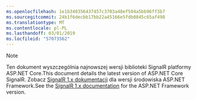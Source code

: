 ```yaml
---
ms.openlocfilehash: 1e1b340356437457c3703a48ef504a5bb96ff3b7
ms.sourcegitcommit: 24b1f6decbb17bb22a45166e5fdb0845c65af498
ms.translationtype: MT
ms.contentlocale: pl-PL
ms.lasthandoff: 03/01/2019
ms.locfileid: "57073562"
---
```

> [!NOTE]
> <span data-ttu-id="e1c02-101">Ten dokument wyszczególnia najnowszej wersji biblioteki SignalR platformy ASP.NET Core.</span><span class="sxs-lookup"><span data-stu-id="e1c02-101">This document details the latest version of ASP.NET Core SignalR.</span></span> <span data-ttu-id="e1c02-102">Zobacz [SignalR 1.x dokumentacji](/aspnet/signalr/) dla wersji środowiska ASP.NET Framework.</span><span class="sxs-lookup"><span data-stu-id="e1c02-102">See the [SignalR 1.x documentation](/aspnet/signalr/) for the ASP.NET Framework version.</span></span>
